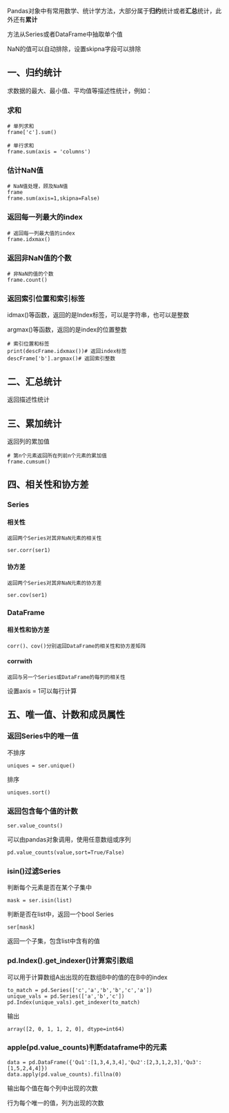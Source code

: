 

Pandas对象中有常用数学、统计学方法，大部分属于**归约**统计或者**汇总**统计，此外还有**累计**

方法从Series或者DataFrame中抽取单个值

NaN的值可以自动排除，设置skipna字段可以排除

## 一、归约统计

求数据的最大、最小值、平均值等描述性统计，例如：

### 求和
    # 单列求和
    frame['c'].sum()

    # 单行求和
    frame.sum(axis = 'columns')

### 估计NaN值

    # NaN值处理，顾及NaN值
    frame
    frame.sum(axis=1,skipna=False)

### 返回每一列最大的index

    # 返回每一列最大值的index
    frame.idxmax()

### 返回非NaN值的个数

    # 非NaN的值的个数
    frame.count()

### 返回索引位置和索引标签

idmax()等函数，返回的是Index标签，可以是字符串，也可以是整数

argmax()等函数，返回的是index的位置整数

    # 索引位置和标签
    print(descFrame.idxmax())# 返回index标签
    descFrame['b'].argmax()# 返回索引整数

## 二、汇总统计

返回描述性统计

## 三、累加统计

返回列的累加值

    # 第n个元素返回所在列前n个元素的累加值
    frame.cumsum()

## 四、相关性和协方差

### Series
#### 相关性

    返回两个Series对其非NaN元素的相关性    

    ser.corr(ser1)
    
#### 协方差

    返回两个Series对其非NaN元素的协方差
    
    ser.cov(ser1)

### DataFrame
    
#### 相关性和协方差

    corr()、cov()分别返回DataFrame的相关性和协方差矩阵

#### corrwith

    返回与另一个Series或DataFrame的每列的相关性
    
设置axis = 1可以每行计算

## 五、唯一值、计数和成员属性

### 返回Series中的唯一值

不排序
    
    uniques = ser.unique()

排序
    
    uniques.sort()
    
### 返回包含每个值的计数

    ser.value_counts()
    
可以由pandas对象调用，使用任意数组或序列

    pd.value_counts(value,sort=True/False)

### isin()过滤Series

判断每个元素是否在某个子集中

    mask = ser.isin(list)
    
判断是否在list中，返回一个bool Series

    ser[mask]

返回一个子集，包含list中含有的值

### pd.Index().get_indexer()计算索引数组

可以用于计算数组A出出现的在数组B中的值的在B中的index

    to_match = pd.Series(['c','a','b','b','c','a'])
    unique_vals = pd.Series(['a','b','c'])
    pd.Index(unique_vals).get_indexer(to_match)
    
输出

    array([2, 0, 1, 1, 2, 0], dtype=int64)

### apple(pd.value_counts)判断dataframe中的元素

    data = pd.DataFrame({'Qu1':[1,3,4,3,4],'Qu2':[2,3,1,2,3],'Qu3':[1,5,2,4,4]})
    data.apply(pd.value_counts).fillna(0)

输出每个值在每个列中出现的次数

行为每个唯一的值，列为出现的次数
